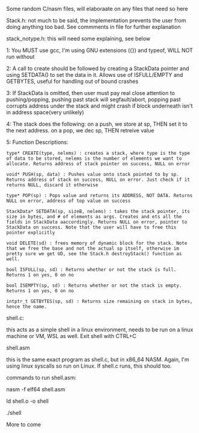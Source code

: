 Some random C/nasm files, will elaboraate on any files that need so here

Stack.h: not much to be said, the implementation prevents the user from doing anything too bad. See commments in file for further explanation

stack_notype.h: this will need some explaining, see below

  1: You MUST use gcc, I'm using GNU extensions ({}) and typeof, WILL NOT run without
  
  2:  A call to create should be followed by creating a StackData pointer and using SETDATA() to set the data in it. Allows use of ISFULL/EMPTY and GETBYTES, useful for handling out of bound crashes
  
  3: If StackData is omitted, then user must pay real close attention to pushing/popping, pushing past stack will segfault/abort, popping past corrupts address under the stack and might crash if block underneath isn't in address space(very unlikely)
  
  4: The stack does the following: on a push, we store at sp, THEN set it to the next address. on a pop, we dec sp, THEN retreive value
  
  5: Function Descriptions: 
  
    type* CREATE(type, nelems) : creates a stack, where type is the type of data to be stored, nelems is the number of elements we want to allocate. Returns address of stack pointer on success, NULL on error
    
    void* PUSH(sp, data) : Pushes value onto stack pointed to by sp. Returns address of stack on success, NULL on error. Just check if it returns NULL, discard it otherwise
    
    type* POP(sp) : Pops value and returns its ADDRESS, NOT DATA. Returns NULL on error, address of top value on success
    
    StackData* SETDATA(sp, sizeB, nelems) : takes the stack pointer, its size in bytes, and # of elements as args. Creates and ets all the fields in StackData aaccordingly. Returns NULL on error, pointer to StackData on success. Note that the user will have to free this pointer explicitly
    
    void DELETE(sd) : frees memory of dynamic block for the stack. Note that we free the base and not the actual sp itself, otherwise im pretty sure we get UD, see the Stack.h destroyStack() function as well. 
    
    bool ISFULL(sp, sd) : Returns whether or not the stack is full. Returns 1 on yes, 0 on no
    
    bool ISEMPTY(sp, sd) : Returns whether or not the stack is empty. Returns 1 on yes, 0 on no
    
    intptr_t GETBYTES(sp, sd) : Returns size remaining on stack in bytes, hence the name.
    

shell.c:

this acts as a simple shell in a linux environment, needs to be run on a linux machine or VM, WSL as well. Exit shell with CTRL+C

shell.asm

this is the same exact program as shell.c, but in x86_64 NASM. Again, I'm using linux syscalls so run on Linux. If shell.c runs, this should too.

commands to run shell.asm:

  nasm -f elf64 shell.asm

  ld shell.o -o shell

  ./shell

More to come
